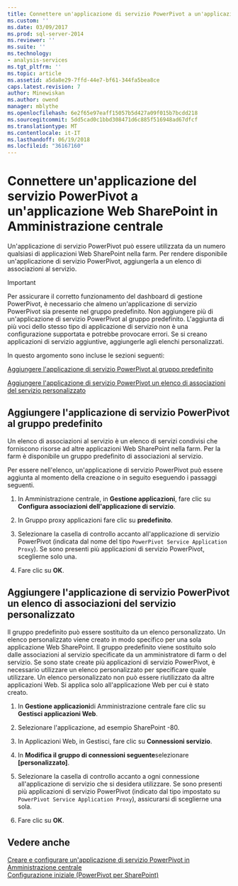 ```yaml
---
title: Connettere un'applicazione di servizio PowerPivot a un'applicazione Web di SharePoint in Amministrazione centrale | Documenti Microsoft
ms.custom: ''
ms.date: 03/09/2017
ms.prod: sql-server-2014
ms.reviewer: ''
ms.suite: ''
ms.technology:
- analysis-services
ms.tgt_pltfrm: ''
ms.topic: article
ms.assetid: a5da8e29-7ffd-44e7-bf61-344fa5bea8ce
caps.latest.revision: 7
author: Minewiskan
ms.author: owend
manager: mblythe
ms.openlocfilehash: 6e2f65e97eaff15057b5d427a09f015b7bcdd218
ms.sourcegitcommit: 5dd5cad0c1bbd308471d6c885f516948ad67dfcf
ms.translationtype: MT
ms.contentlocale: it-IT
ms.lasthandoff: 06/19/2018
ms.locfileid: "36167160"
---
```

# <a name="connect-a-powerpivot-service-application-to-a-sharepoint-web-application-in-central-administration"></a>Connettere un'applicazione del servizio PowerPivot a un'applicazione Web SharePoint in Amministrazione centrale
  Un'applicazione di servizio PowerPivot può essere utilizzata da un numero qualsiasi di applicazioni Web SharePoint nella farm. Per rendere disponibile un'applicazione di servizio PowerPivot, aggiungerla a un elenco di associazioni al servizio.  
  
> [!IMPORTANT]  
>  Per assicurare il corretto funzionamento del dashboard di gestione PowerPivot, è necessario che almeno un'applicazione di servizio PowerPivot sia presente nel gruppo predefinito. Non aggiungere più di un'applicazione di servizio PowerPivot al gruppo predefinito. L'aggiunta di più voci dello stesso tipo di applicazione di servizio non è una configurazione supportata e potrebbe provocare errori. Se si creano applicazioni di servizio aggiuntive, aggiungerle agli elenchi personalizzati.  
  
 In questo argomento sono incluse le sezioni seguenti:  
  
 [Aggiungere l'applicazione di servizio PowerPivot al gruppo predefinito](#default)  
  
 [Aggiungere l'applicazione di servizio PowerPivot un elenco di associazioni del servizio personalizzato](#custom)  
  
##  <a name="default"></a> Aggiungere l'applicazione di servizio PowerPivot al gruppo predefinito  
 Un elenco di associazioni al servizio è un elenco di servizi condivisi che forniscono risorse ad altre applicazioni Web SharePoint nella farm. Per la farm è disponibile un gruppo predefinito di associazioni al servizio.  
  
 Per essere nell'elenco, un'applicazione di servizio PowerPivot può essere aggiunta al momento della creazione o in seguito eseguendo i passaggi seguenti.  
  
1.  In Amministrazione centrale, in **Gestione applicazioni**, fare clic su **Configura associazioni dell'applicazione di servizio**.  
  
2.  In Gruppo proxy applicazioni fare clic su **predefinito**.  
  
3.  Selezionare la casella di controllo accanto all'applicazione di servizio PowerPivot (indicata dal nome del tipo `PowerPivot Service Application Proxy`). Se sono presenti più applicazioni di servizio PowerPivot, sceglierne solo una.  
  
4.  Fare clic su **OK**.  
  
##  <a name="custom"></a> Aggiungere l'applicazione di servizio PowerPivot un elenco di associazioni del servizio personalizzato  
 Il gruppo predefinito può essere sostituito da un elenco personalizzato. Un elenco personalizzato viene creato in modo specifico per una sola applicazione Web SharePoint. Il gruppo predefinito viene sostituito solo dalle associazioni al servizio specificate da un amministratore di farm o del servizio. Se sono state create più applicazioni di servizio PowerPivot, è necessario utilizzare un elenco personalizzato per specificare quale utilizzare. Un elenco personalizzato non può essere riutilizzato da altre applicazioni Web. Si applica solo all'applicazione Web per cui è stato creato.  
  
1.  In **Gestione applicazioni**di Amministrazione centrale fare clic su **Gestisci applicazioni Web**.  
  
2.  Selezionare l'applicazione, ad esempio SharePoint -80.  
  
3.  In Applicazioni Web, in Gestisci, fare clic su **Connessioni servizio**.  
  
4.  In **Modifica il gruppo di connessioni seguente**selezionare **[personalizzato]**.  
  
5.  Selezionare la casella di controllo accanto a ogni connessione all'applicazione di servizio che si desidera utilizzare. Se sono presenti più applicazioni di servizio PowerPivot (indicato dal tipo impostato su `PowerPivot Service Application Proxy`), assicurarsi di sceglierne una sola.  
  
6.  Fare clic su **OK**.  
  
## <a name="see-also"></a>Vedere anche  
 [Creare e configurare un'applicazione di servizio PowerPivot in Amministrazione centrale](create-and-configure-power-pivot-service-application-in-ca.md)   
 [Configurazione iniziale &#40;PowerPivot per SharePoint&#41;](../../sql-server/install/initial-configuration-powerpivot-for-sharepoint.md)  
  
  